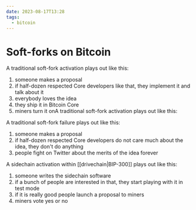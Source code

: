 ```yaml
---
date: 2023-08-17T13:28
tags:
  - bitcoin
---
```


# Soft-forks on Bitcoin

A traditional soft-fork activation plays out like this:

1. someone makes a proposal
2. if half-dozen respected Core developers like that, they implement it and talk about it
3. everybody loves the idea
4. they ship it in Bitcoin Core
5. miners turn it onA traditional soft-fork activation plays out like this:

A traditional soft-fork failure plays out like this:

1. someone makes a proposal
2. if half-dozen respected Core developers do not care much about the idea, they don't do anything
3. people fight on Twitter about the merits of the idea forever

A sidechain activation within [[drivechain|BIP-300]] plays out like this:

1. someone writes the sidechain software
2. if a bunch of people are interested in that, they start playing with it in test mode
3. if it is really good people launch a proposal to miners
4. miners vote yes or no
